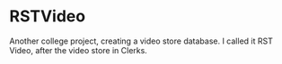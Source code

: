 # RSTVideo
Another college project, creating a video store database. I called it RST Video, after the video store in Clerks.
